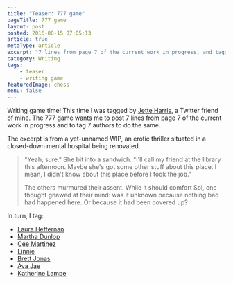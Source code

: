 ```yaml
---
title: "Teaser: 777 game"
pageTitle: 777 game
layout: post
posted: 2016-08-15 07:05:13
article: true
metaType: article
excerpt: "7 lines from page 7 of the current work in progress, and tagging 7 authors to do the same. A writing game adapted from Facebook, where Jette Harris tagged me."
category: Writing
tags:
    - teaser
    - writing game
featuredImage: chess
menu: false
---
```


<p class="c-lead c-lead--ornamented"><span class="c-lead__opening">Writing game time! This time I was tagged</span> by <a href="https://jetterfly.wordpress.com/2016/08/11/777-game/">Jette Harris</a>, a Twitter friend of mine. The 777 game wants me to post 7 lines from page 7 of the current work in progress and to tag 7 authors to do the same.</p>

The excerpt is from a yet-unnamed WIP, an erotic thriller situated in a closed-down mental hospital being renovated.

> "Yeah, sure." She bit into a sandwich. "I'll call my friend at the library this afternoon. Maybe she's got some other stuff about this place. I mean, I didn't know about this place before I took the job."
>
> The others murmured their assent. While it should comfort Sol, one thought gnawed at their mind: was it unknown because nothing bad had happened here. Or because it had been covered up?

In turn, I tag:

* [Laura Heffernan](https://twitter.com/LH_Writes)
* [Martha Dunlop](https://twitter.com/MarthaDunlop)
* [Cee Martinez](https://twitter.com/DazedPuckBunny)
* [Linnie](https://twitter.com/TanteWillemijn)
* [Brett Jonas](https://twitter.com/BookSquirt)
* [Ava Jae](https://twitter.com/Ava_Jae)
* [Katherine Lampe](https://twitter.com/KeleGrrl)

